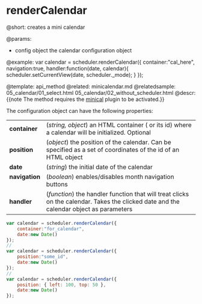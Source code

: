 renderCalendar
=============
@short: creates a mini calendar

@params: 
- config	object	the calendar configuration object 

@example: 
var calendar = scheduler.renderCalendar({
    container:"cal_here", 
    navigation:true,
    handler:function(date, calendar){
        scheduler.setCurrentView(date, scheduler._mode);
    }
});



@template:	api_method
@related:
	minicalendar.md
@relatedsample:
	05_calendar/01_select.html
    05_calendar/02_without_scheduler.html
@descr: 
{{note The method requires the [minical](extensions_list.md#minicalendardatepicker) plugin to be activated.}} 

The configuration object can have the following properties:

<table class="webixdoc_links">
	<tbody>
    	<tr>
			<td class="webixdoc_links0"><b>container</b></td>
			<td>(<i>string, object</i>) an HTML container ( or its id) where a calendar will be initialized. Optional</td>
		</tr>
       <tr>
			<td class="webixdoc_links0"><b>position</b></td>
			<td>(<i>object</i>) the position of the calendar. Can be specified as a set of coordinates of the id of an HTML object</td>
		</tr>
        <tr>
			<td class="webixdoc_links0"><b>date</b></td>
			<td>(<i>string</i>) the initial date of the calendar</td>
		</tr>
        <tr>
			<td class="webixdoc_links0"  style="vertical-align: top;"><b>navigation</b></td>
			<td>(<i>boolean</i>) enables/disables month navigation buttons</td>
		</tr>
        <tr>
			<td class="webixdoc_links0"><b>handler</b></td>
			<td>(<i>function</i>) the handler function that will treat clicks on the calendar. Takes the clicked date and the calendar object as parameters</td>
		</tr>
    </tbody>
</table>

~~~js
var calendar = scheduler.renderCalendar({
    container:"for_calendar",
	date:new Date()
});
//
var calendar = scheduler.renderCalendar({
    position:"some_id",
	date:new Date()
});
//
var calendar = scheduler.renderCalendar({
    position: { left: 100, top: 50 },
	date:new Date()
});

~~~

